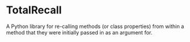 # TotalRecall
A Python library for re-calling methods (or class properties) from within a method that they were initially passed in as an argument for.
